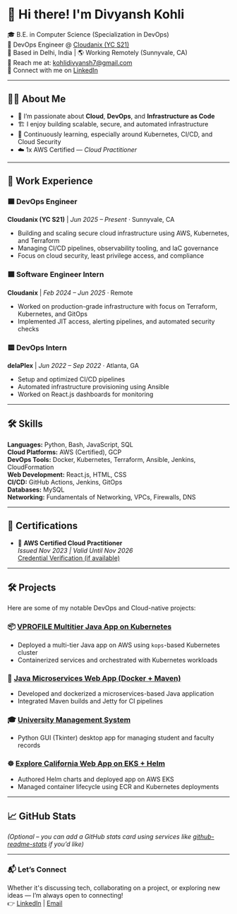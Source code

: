 # 👋 Hi there! I'm Divyansh Kohli

🎓 B.E. in Computer Science (Specialization in DevOps)  
🚀 DevOps Engineer @ [Cloudanix (YC S21)](https://cloudanix.com)  
📍 Based in Delhi, India | 🌎 Working Remotely (Sunnyvale, CA)  
📧 Reach me at: [kohlidivyansh7@gmail.com](mailto:kohlidivyansh7@gmail.com)  
🔗 Connect with me on [LinkedIn](https://www.linkedin.com/in/divyansh856)

---

## 🧑‍💻 About Me

- 🧠 I’m passionate about **Cloud**, **DevOps**, and **Infrastructure as Code**
- 🏗️ I enjoy building scalable, secure, and automated infrastructure
- 🌱 Continuously learning, especially around Kubernetes, CI/CD, and Cloud Security
- ☁️ 1x AWS Certified — *Cloud Practitioner*

---

## 💼 Work Experience

### 🟦 **DevOps Engineer**  
**Cloudanix (YC S21)** | *Jun 2025 – Present* · Sunnyvale, CA  
- Building and scaling secure cloud infrastructure using AWS, Kubernetes, and Terraform  
- Managing CI/CD pipelines, observability tooling, and IaC governance  
- Focus on cloud security, least privilege access, and compliance

### 🟩 **Software Engineer Intern**  
**Cloudanix** | *Feb 2024 – Jun 2025* · Remote  
- Worked on production-grade infrastructure with focus on Terraform, Kubernetes, and GitOps  
- Implemented JIT access, alerting pipelines, and automated security checks

### 🟨 **DevOps Intern**  
**delaPlex** | *Jun 2022 – Sep 2022* · Atlanta, GA  
- Setup and optimized CI/CD pipelines  
- Automated infrastructure provisioning using Ansible  
- Worked on React.js dashboards for monitoring

---

## 🛠️ Skills

**Languages:** Python, Bash, JavaScript, SQL  
**Cloud Platforms:** AWS (Certified), GCP  
**DevOps Tools:** Docker, Kubernetes, Terraform, Ansible, Jenkins, CloudFormation  
**Web Development:** React.js, HTML, CSS  
**CI/CD:** GitHub Actions, Jenkins, GitOps  
**Databases:** MySQL  
**Networking:** Fundamentals of Networking, VPCs, Firewalls, DNS

---

## 🧪 Certifications

- 🏅 **AWS Certified Cloud Practitioner**  
  *Issued Nov 2023 | Valid Until Nov 2026*  
  [Credential Verification (if available)](#)

---

## 🛠️ Projects

Here are some of my notable DevOps and Cloud-native projects:

### 📦 [VPROFILE Multitier Java App on Kubernetes](https://github.com/DIVYANSH856/VPROFILE-MULTITIER-JAVA-APPLICATION-DEPLOYMENT-ON-KUBERNETES)
- Deployed a multi-tier Java app on AWS using `kops`-based Kubernetes cluster  
- Containerized services and orchestrated with Kubernetes workloads

### 🐳 [Java Microservices Web App (Docker + Maven)](https://github.com/DIVYANSH856/Java_microservice_app_maven)
- Developed and dockerized a microservices-based Java application  
- Integrated Maven builds and Jetty for CI pipelines

### 🎓 [University Management System](https://github.com/DIVYANSH856/university-management-system)
- Python GUI (Tkinter) desktop app for managing student and faculty records

### ☸️ [Explore California Web App on EKS + Helm](https://github.com/DIVYANSH856/deploy_explorecalifornia_kubernetes)
- Authored Helm charts and deployed app on AWS EKS  
- Managed container lifecycle using ECR and Kubernetes deployments

---

## 📈 GitHub Stats

*(Optional – you can add a GitHub stats card using services like [github-readme-stats](https://github.com/anuraghazra/github-readme-stats) if you’d like)*

---

### 📬 Let’s Connect

Whether it's discussing tech, collaborating on a project, or exploring new ideas — I’m always open to connecting!  
👉 [LinkedIn](https://www.linkedin.com/in/divyansh856) | [Email](mailto:kohlidivyansh7@gmail.com)
